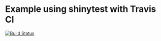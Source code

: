 Example using shinytest with Travis CI
======================================

[![Build Status](https://travis-ci.org/rstudio/shinytest-ci-example.svg?branch=master)](https://travis-ci.org/rstudio/shinytest-ci-example)
